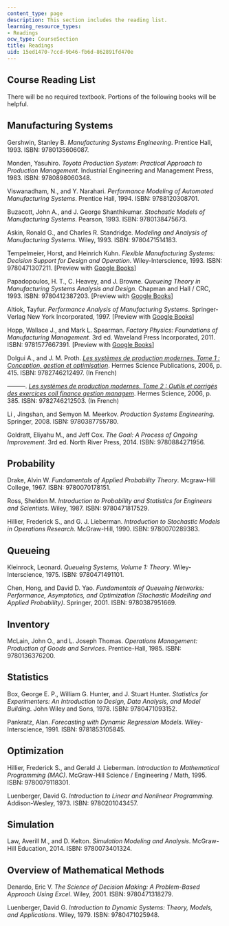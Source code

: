 ```yaml
---
content_type: page
description: This section includes the reading list.
learning_resource_types:
- Readings
ocw_type: CourseSection
title: Readings
uid: 15ed1470-7ccd-9b46-fb6d-862891fd470e
---
```


Course Reading List
-------------------

There will be no required textbook. Portions of the following books will be helpful.

Manufacturing Systems
---------------------

Gershwin, Stanley B. _Manufacturing Systems Engineering_. Prentice Hall, 1993. ISBN: 9780135606087.

Monden, Yasuhiro. _Toyota Production System: Practical Approach to Production Management_. Industrial Engineering and Management Press, 1983. ISBN: 9780898060348. 

Viswanadham, N., and Y. Narahari. _Performance Modeling of Automated Manufacturing Systems_. Prentice Hall, 1994. ISBN: 9788120308701.

Buzacott, John A., and J. George Shanthikumar. _Stochastic Models of Manufacturing Systems_. Pearson, 1993. ISBN: 9780138475673.

Askin, Ronald G., and Charles R. Standridge. _Modeling and Analysis of Manufacturing Systems_. Wiley, 1993. ISBN: 9780471514183.

Tempelmeier, Horst, and Heinrich Kuhn. _Flexible Manufacturing Systems: Decision Support for Design and Operation_. Wiley-Interscience, 1993. ISBN: 9780471307211. \[Preview with [Google Books](http://books.google.com/books?id=BGetKg0LsTkC&pg=PAfrontcover)\]

Papadopoulos, H. T., C. Heavey, and J. Browne. _Queueing Theory in Manufacturing Systems Analysis and Design_. Chapman and Hall / CRC, 1993. ISBN: 9780412387203. \[Preview with [Google Books](http://books.google.com/books?id=9pf5MCf9VDYC&pg=PAfrontcover)\]

Altiok, Tayfur. _Performance Analysis of Manufacturing Systems_. Springer-Verlag New York Incorporated, 1997. \[Preview with [Google Books](http://books.google.com/books?id=tyce5vL5ZEAC&pg=PAfrontcover)\]

Hopp, Wallace J., and Mark L. Spearman. _Factory Physics: Foundations of Manufacturing Management_. 3rd ed. Waveland Press Incorporated, 2011. ISBN: 9781577667391. \[Preview with [Google Books](http://books.google.com/books?id=TfcWAAAAQBAJ&pg=PAfrontcover)\]

Dolgui A., and J. M. Proth. [_Les systèmes de production modernes. Tome 1 : Conception, gestion et optimisation_](https://www.researchgate.net/publication/257651415_Les_systemes_de_production_modernes_Tome_1_Conception_gestion_et_optimisation). Hermes Science Publications, 2006, p. 415. ISBN: 9782746212497. (In French)

———. [_Les systèmes de production modernes. Tome 2 : Outils et corrigés des exercices coll finance gestion managem_](https://www.researchgate.net/publication/257651268_Les_systemes_de_production_modernes_Tome_2_Outils_et_corriges_des_exercices). Hermes Science, 2006, p. 385. ISBN: 9782746212503. (In French)

Li , Jingshan, and Semyon M. Meerkov. _Production Systems Engineering_. Springer, 2008. ISBN: 9780387755780.

Goldratt, Eliyahu M., and Jeff Cox. _The Goal: A Process of Ongoing Improvement_. 3rd ed. North River Press, 2014. ISBN: 9780884271956.

Probability
-----------

Drake, Alvin W. _Fundamentals of Applied Probability Theory_. Mcgraw-Hill College, 1967. ISBN: 9780070178151.

Ross, Sheldon M. _Introduction to Probability and Statistics for Engineers and Scientists_. Wiley, 1987. ISBN: 9780471817529.

Hillier, Frederick S., and G. J. Lieberman. _Introduction to Stochastic Models in Operations Research_. McGraw-Hill, 1990. ISBN: 9780070289383.

Queueing
--------

Kleinrock, Leonard. _Queueing Systems, Volume 1: Theory_. Wiley-Interscience, 1975. ISBN: 9780471491101.

Chen, Hong, and David D. Yao. _Fundamentals of Queueing Networks: Performance, Asymptotics, and Optimization (Stochastic Modelling and Applied Probability)_. Springer, 2001. ISBN: 9780387951669.

Inventory
---------

McLain, John O., and L. Joseph Thomas. _Operations Management: Production of Goods and Services_. Prentice-Hall, 1985. ISBN: 9780136376200.

Statistics
----------

Box, George E. P., William G. Hunter, and J. Stuart Hunter. _Statistics for Experimenters: An Introduction to Design, Data Analysis, and Model Building_. John Wiley and Sons, 1978. ISBN: 9780471093152.

Pankratz, Alan. _Forecasting with Dynamic Regression Models_. Wiley-Interscience, 1991. ISBN: 9781853105845.

Optimization
------------

Hillier, Frederick S., and Gerald J. Lieberman. _Introduction to Mathematical Programming (MAC)_. McGraw-Hill Science / Engineering / Math, 1995. ISBN: 9780079118301.

Luenberger, David G. _Introduction to Linear and Nonlinear Programming_. Addison-Wesley, 1973. ISBN: 9780201043457.

Simulation
----------

Law, Averill M., and D. Kelton. _Simulation Modeling and Analysis_. McGraw-Hill Education, 2014. ISBN: 9780073401324.

Overview of Mathematical Methods
--------------------------------

Denardo, Eric V. _The Science of Decision Making: A Problem-Based Approach Using Excel_. Wiley, 2001. ISBN: 9780471318279.

Luenberger, David G. _Introduction to Dynamic Systems: Theory, Models, and Applications_. Wiley, 1979. ISBN: 9780471025948.